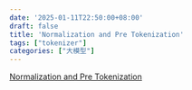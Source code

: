 ```yaml
---
date: '2025-01-11T22:50:00+08:00'
draft: false
title: 'Normalization and Pre Tokenization'
tags: ["tokenizer"]
categories: ["大模型"]
---
```


[Normalization and Pre Tokenization](https://xves6ft58q.feishu.cn/docx/CaRud0hyNokTTBx6saRcMubPnee?from=from_copylink)
